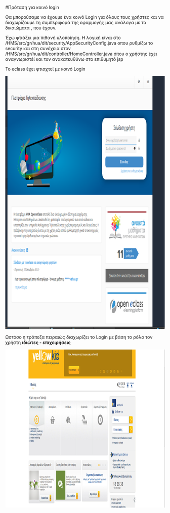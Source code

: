 
#Πρόταση για κοινό login


Θα μπορούσαμε να έχουμε ένα κοινό Login για όλους τους χρήστες και να διαχωρίζουμε τη συμπεριφορά της εφαρμογής μας ανάλογα με τα δικαιώματα , που έχουν.

Έχω φτιάξει μια πιθανή υλοποίηση. Η λογική είναι στο /HMS/src/gr/hua/dit/security/AppSecurityConfig.java οπου ρυθμίζω το security και στη συνέχεια στον /HMS/src/gr/hua/dit/controller/HomeController.java όπου ο χρήστης έχει αναγνωριστέί και τον ανακατευθύνω στο επιθυμητό jsp


To eclass έχει φτιαχτεί με κοινό Login

<img src="screenshots/Επιλογή_251.png" alt="drawing" width="1000" height="800"/>

<p> Ωστόσο η τράπεζα πειραιώς διαχωρίζει το Login με βάση το ρόλο τον χρήστη <strong>ιδιώτες - επιχειρήσεις</strong></p>

<img src="screenshots/Επιλογή_250.png" alt="drawing" width="1000" height="500"/>
